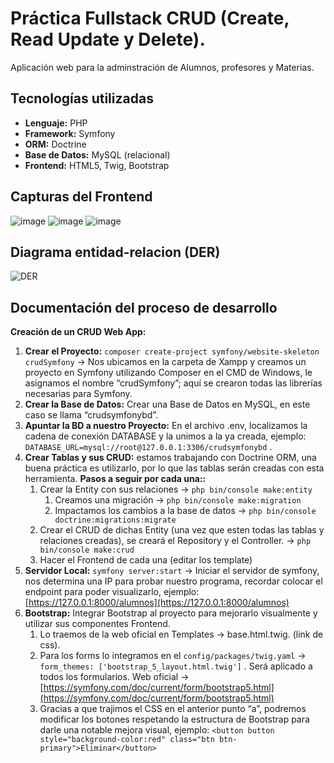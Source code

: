 # Práctica Fullstack CRUD (Create, Read Update y Delete).
Aplicación web para la adminstración de Alumnos, profesores y Materias.

## Tecnologías utilizadas


- **Lenguaje:** PHP
- **Framework:** Symfony
- **ORM:** Doctrine
- **Base de Datos:** MySQL (relacional)
- **Frontend:** HTML5, Twig, Bootstrap


## Capturas del Frontend
![image](https://user-images.githubusercontent.com/75576067/200662196-6586ed71-efed-4b7e-863a-99e2381edcce.png)
![image](https://user-images.githubusercontent.com/75576067/200662256-4b486926-9798-4e70-8da7-ad55279b219a.png)
![image](https://user-images.githubusercontent.com/75576067/200662313-b3f54858-45c1-4735-bc4e-fbba0d327fae.png)


## Diagrama entidad-relacion (DER)
![DER](https://user-images.githubusercontent.com/75576067/200661734-ee122428-1dc3-4a0c-84f8-4938bfe5ad2a.PNG)

## Documentación del proceso de desarrollo
**Creación de un CRUD Web App:**

1. **Crear el Proyecto:** `composer create-project symfony/website-skeleton crudSymfony` → Nos ubicamos en la carpeta de Xampp y creamos un proyecto en Symfony utilizando Composer en el CMD de Windows, le asignamos el nombre “crudSymfony”; aquí se crearon todas las librerías necesarias para Symfony.
2. **Crear la Base de Datos:** Crear una Base de Datos en MySQL, en este caso se llama “crudsymfonybd”.
3. **Apuntar la BD a nuestro Proyecto:** En el archivo .env, localizamos la cadena de conexión DATABASE y la unimos a la ya creada, ejemplo: `DATABASE_URL=mysql://root@127.0.0.1:3306/crudsymfonybd` .
4. **Crear Tablas y sus CRUD:** estamos trabajando con Doctrine ORM, una buena práctica es utilizarlo, por lo que las tablas serán creadas con esta herramienta. **Pasos a seguir por cada una::**
    1. Crear la Entity con sus relaciones → `php bin/console make:entity`
        1. Creamos una migración → `php bin/console make:migration`
        2. Impactamos los cambios a la base de datos → `php bin/console doctrine:migrations:migrate`
    2. Crear el CRUD de dichas Entity (una vez que esten todas las tablas y relaciones creadas), se creará el Repository y el Controller. → `php bin/console make:crud`
    3. Hacer el Frontend de cada una (editar los template)
5.  **Servidor Local:** `symfony server:start` → Iniciar el servidor de symfony, nos determina una IP para probar nuestro programa, recordar colocar el endpoint para poder visualizarlo, ejemplo: [https://127.0.0.1:8000/alumnos](https://127.0.0.1:8000/alumnos)
6. **Bootstrap:** Integrar Bootstrap al proyecto para mejorarlo visualmente y utilizar sus componentes Frontend.
    1. Lo traemos de la web oficial en Templates → base.html.twig. (link de css).
    2. Para los forms lo integramos en el `config/packages/twig.yaml` → `form_themes: ['bootstrap_5_layout.html.twig']` . Será aplicado a todos los formularios.                      Web oficial → [https://symfony.com/doc/current/form/bootstrap5.html](https://symfony.com/doc/current/form/bootstrap5.html)
    3. Gracias a que trajimos el CSS en el anterior punto “a”, podremos modificar los botones respetando la estructura de Bootstrap para darle una notable mejora visual, ejemplo: `<button button style="background-color:red" class="btn btn-primary">Eliminar</button>`
